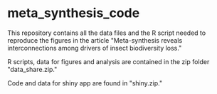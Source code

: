 # meta_synthesis_code
This repository contains all the data files and the R script needed to reproduce the figures in the article "Meta-synthesis reveals interconnections among drivers of insect biodiversity loss."

R scripts, data for figures and analysis are contained in the zip folder "data_share.zip."

Code and data for shiny app are found in "shiny.zip."
